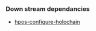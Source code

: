### Down stream dependancies

- [hpos-configure-holochain](https://github.com/Holo-Host/hpos-configure-holochain/)

